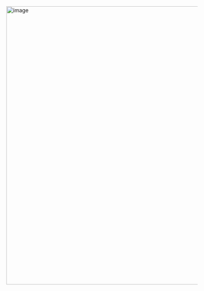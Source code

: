 
<img width="733" alt="image" src="https://github.com/user-attachments/assets/fcc0ba73-161a-48c3-9eb3-f6c2e0071b76" />
